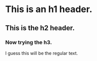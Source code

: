 # This is an h1 header.
## This is the h2 header.
### Now trying the h3.
I guess this will be the regular text.
